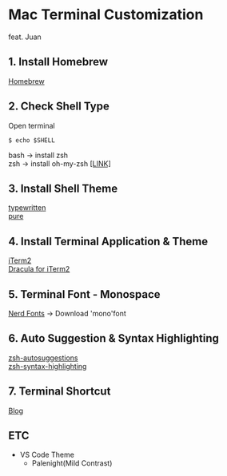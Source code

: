
# Mac Terminal Customization
feat. Juan

## 1. Install Homebrew
[Homebrew](https://brew.sh/)
   
## 2. Check Shell Type
Open terminal
```shellscript
$ echo $SHELL
```
bash -> install zsh  
zsh -> install oh-my-zsh [[LINK]](https://ohmyz.sh/#install)


## 3. Install Shell Theme
[typewritten](https://github.com/reobin/typewritten)  
[pure](https://github.com/sindresorhus/pure)

## 4. Install Terminal Application & Theme
[iTerm2](https://iterm2.com/)  
[Dracula for iTerm2](https://draculatheme.com/iterm)

## 5. Terminal Font - Monospace
[Nerd Fonts](https://www.nerdfonts.com/font-downloads) -> Download 'mono'font

## 6. Auto Suggestion & Syntax Highlighting
[zsh-autosuggestions](https://github.com/zsh-users/zsh-autosuggestions)  
[zsh-syntax-highlighting](https://github.com/zsh-users/zsh-syntax-highlighting)

## 7. Terminal Shortcut
[Blog](https://js-laboratory.tistory.com/49)

## ETC
- VS Code Theme
   - Palenight(Mild Contrast)
